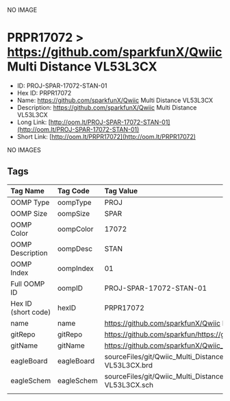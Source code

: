 


  
NO IMAGE  
# PRPR17072 > https://github.com/sparkfunX/Qwiic Multi Distance VL53L3CX

- ID: PROJ-SPAR-17072-STAN-01
- Hex ID: PRPR17072
- Name: https://github.com/sparkfunX/Qwiic Multi Distance VL53L3CX
- Description: https://github.com/sparkfunX/Qwiic Multi Distance VL53L3CX
- Long Link: [http://oom.lt/PROJ-SPAR-17072-STAN-01](http://oom.lt/PROJ-SPAR-17072-STAN-01)
- Short Link: [http://oom.lt/PRPR17072](http://oom.lt/PRPR17072)
  
NO IMAGES  
## Tags
  

|Tag Name|Tag Code|Tag Value|
| :--- | :--- | :--- |
|OOMP Type|oompType|PROJ|
|OOMP Size|oompSize|SPAR|
|OOMP Color|oompColor|17072|
|OOMP Description|oompDesc|STAN|
|OOMP Index|oompIndex|01|
|Full OOMP ID|oompID|PROJ-SPAR-17072-STAN-01|
|Hex ID (short code)|hexID|PRPR17072|
|name|name|https://github.com/sparkfunX/Qwiic Multi Distance VL53L3CX|
|gitRepo|gitRepo|https://github.com/sparkfun/https://github.com/sparkfunX/Qwiic_Multi_Distance_VL53L3CX|
|gitName|gitName|https://github.com/sparkfunX/Qwiic_Multi_Distance_VL53L3CX|
|eagleBoard|eagleBoard|sourceFiles/git/Qwiic_Multi_Distance_VL53L3CX/Hardware/Qwiic Multi Distance Sensor - VL53L3CX.brd|
|eagleSchem|eagleSchem|sourceFiles/git/Qwiic_Multi_Distance_VL53L3CX/Hardware/Qwiic Multi Distance Sensor - VL53L3CX.sch|
||||
